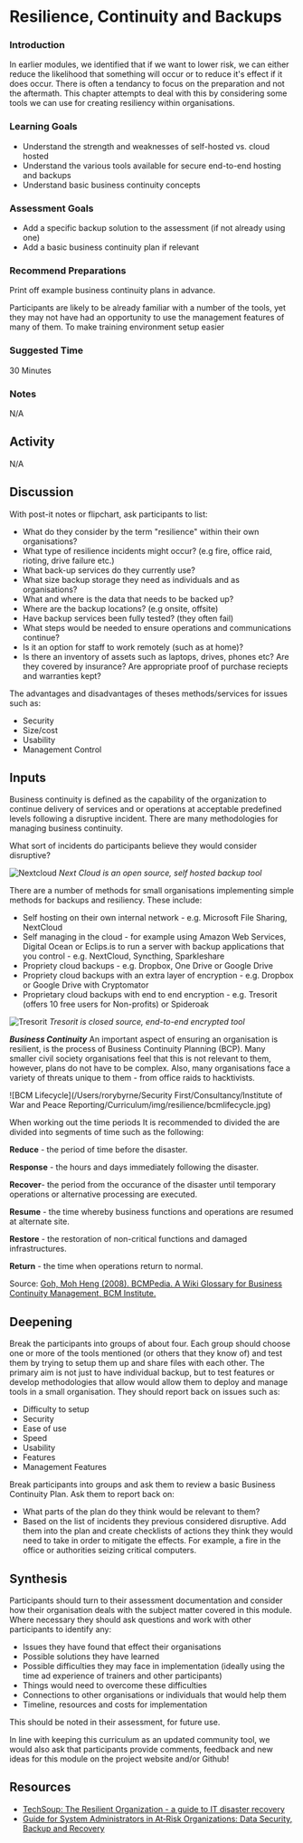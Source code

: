 # Resilience, Continuity and Backups



### Introduction
In earlier modules, we identified that if we want to lower risk, we can either reduce the likelihood that something will occur or to reduce it's effect if it does occur. There is often a tendancy to focus on the preparation and not the aftermath. This chapter attempts to deal with this by considering some tools we can use for creating resiliency within organisations.


### Learning Goals
* Understand the strength and weaknesses of self-hosted vs. cloud hosted* Understand the various tools available for secure end-to-end hosting and backups * Understand basic business continuity concepts### Assessment Goals
* Add a specific backup solution to the assessment (if not already using one)* Add a basic business continuity plan if relevant

### Recommend Preparations
Print off example business continuity plans in advance.

Participants are likely to be already familiar with a number of the tools, yet they may not have had an opportunity to use the management features of many of them. To make training environment setup easier

### Suggested Time

30 Minutes

### Notes
N/A

## Activity    
N/A

## Discussion  
With post-it notes or flipchart, ask participants to list:* What do they consider by the term "resilience" within their own organisations?
* What type of resilience incidents might occur? (e.g fire, office raid, rioting, drive failure etc.)* What back-up services do they currently use?* What size backup storage they need as individuals and as organisations?
* What and where is the data that needs to be backed up? 
* Where are the backup locations? (e.g onsite, offsite)
* Have backup services been fully tested? (they often fail)
* What steps would be needed to ensure operations and communications continue?
* Is it an option for staff to work remotely (such as at home)?
* Is there an inventory of assets such as laptops, drives, phones etc? Are they covered by insurance? Are appropriate proof of purchase reciepts and warranties kept?The advantages and disadvantages of theses methods/services for issues such as:* Security* Size/cost* Usability* Management Control

## Inputs  
Business continuity is defined as the capability of the organization to continue delivery of services and or operations at acceptable predefined levels following a disruptive incident. There are many methodologies for managing business continuity.What sort of incidents do participants believe they would consider disruptive?![Nextcloud](img/resilience/nextcloud.png)
*Next Cloud is an open source, self hosted backup tool*There are a number of methods for small organisations implementing simple methods for backups and resiliency. These include:* Self hosting on their own internal network - e.g. Microsoft File Sharing, NextCloud* Self managing in the cloud - for example using Amazon Web Services, Digital Ocean or Eclips.is to run a server with backup applications that you control - e.g. NextCloud, Syncthing, Sparkleshare* Propriety cloud backups - e.g. Dropbox, One Drive or Google Drive* Propriety cloud backups with an extra layer of encryption - e.g. Dropbox or Google Drive with Cryptomator* Proprietary cloud backups with end to end encryption - e.g. Tresorit (offers 10 free users for Non-profits) or Spideroak

![Tresorit](img/resilience/tresorit.png)
*Tresorit is closed source, end-to-end encrypted tool*

***Business Continuity***
An important aspect of ensuring an organisation is resilient, is the process of Business Continuity Planning (BCP). Many smaller civil society organisations feel that this is not relevant to them, however, plans do not have to be complex. Also, many organisations face a variety of threats unique to them - from office raids to hacktivists.

![BCM Lifecycle](/Users/rorybyrne/Security First/Consultancy/Institute of War and Peace Reporting/Curriculum/img/resilience/bcmlifecycle.jpg)

When working out the time periods It is recommended to divided the  are divided into segments of time such as the following:

**Reduce** - the period of time before the disaster.

**Response** - the hours and days immediately following the disaster.

**Recover**- the period from the occurance of the disaster until temporary operations or alternative processing are executed.

**Resume** - the time whereby business functions and operations are resumed at alternate site.

**Restore** - the restoration of non-critical functions and damaged infrastructures.

**Return** - the time when operations return to normal.

Source: [Goh, Moh Heng (2008). BCMPedia. A Wiki Glossary for Business Continuity Management, BCM Institute.](http://www.bcmpedia.org/wiki/Main_Page)

## Deepening 
  
Break the participants into groups of about four. Each group should choose one or more of the tools mentioned (or others that they know of) and test them by trying to setup them up and share files with each other. The primary aim is not just to have individual backup, but to test features or develop methodologies that allow would allow them to deploy and manage tools in a small organisation. They should report back on issues such as:* Difficulty to setup* Security* Ease of use* Speed* Usability* Features
* Management Features
Break participants into groups and ask them to review a basic Business Continuity Plan. Ask them to report back on:* What parts of the plan do they think would be relevant to them?* Based on the list of incidents they previous considered disruptive. Add them into the plan and create checklists of actions they think they would need to take in order to mitigate the effects. For example, a fire in the office or authorities seizing critical computers.

## Synthesis   
Participants should turn to their assessment documentation and consider how their organisation deals with the subject matter covered in this module. Where necessary they should ask questions and work with other participants to identify any:
 
* Issues they have found that effect their organisations
* Possible solutions they have learned
* Possible difficulties they may face in implementation (ideally using the time ad experience of trainers and other participants)
* Things would need to overcome these difficulties
* Connections to other organisations or individuals that would help them
* Timeline, resources and costs for implementation

This should be noted in their assessment, for future use. 

In line with keeping this curriculum as an updated community tool, we would also ask that participants provide comments, feedback and new ideas for this module on the project website and/or Github!


## Resources
* [TechSoup: The Resilient Organization - a guide to IT disaster recovery](http://www.techsoup.org/SiteCollectionDocuments/resilient-organization-pdf-full-document.pdf)
* [Guide for System Administrators in At‐Risk Organizations: Data Security, Backup and Recovery](https://github.com/OpenInternet/System_Administrator_Guide_Text/blob/master/en/best_practices/data_security_backup_and_recovery/index.md)